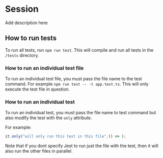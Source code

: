 # Session

Add description here

## How to run tests

To run all tests, run `npm run test`. This will compile and run all tests in the `/tests` directory.

### How to run an individual test file

To run an individual test file, you must pass the file name to the test command. For example `npm run test -- -t app.test.ts`. This will only execute the test file in question.

### How to run an individual test

To run an individual test, you must pass the file name to test command but also modify the test with the `only` attribute.

For example:

```Javascript
it.only("will only run this test in this file",() => );
```

Note that if you dont specify Jest to run just the file with the test, then it will also run the other files in parallel.
